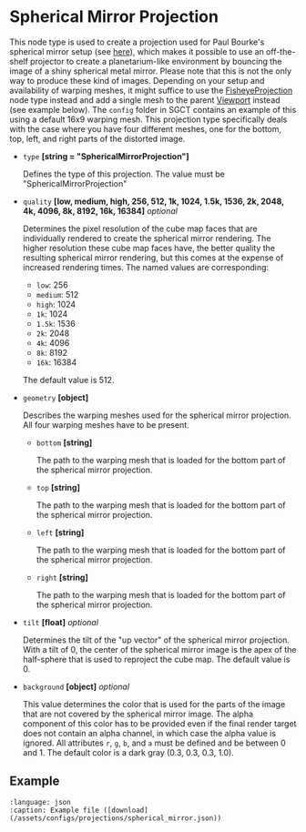 # Spherical Mirror Projection
This node type is used to create a projection used for Paul Bourke's spherical mirror setup (see [here](http://paulbourke.net/dome/)), which makes it possible to use an off-the-shelf projector to create a planetarium-like environment by bouncing the image of a shiny spherical metal mirror. Please note that this is not the only way to produce these kind of images. Depending on your setup and availability of warping meshes, it might suffice to use the [FisheyeProjection](fisheyeprojection) node type instead and add a single mesh to the parent [Viewport](../viewport) instead (see example below). The `config` folder in SGCT contains an example of this using a default 16x9 warping mesh. This projection type specifically deals with the case where you have four different meshes, one for the bottom, top, left, and right parts of the distorted image.

- `type` **[string = "SphericalMirrorProjection"]**

  Defines the type of this projection. The value must be "SphericalMirrorProjection"

- `quality` **[low, medium, high, 256, 512, 1k, 1024, 1.5k, 1536, 2k, 2048, 4k, 4096, 8k, 8192, 16k, 16384]** _optional_

  Determines the pixel resolution of the cube map faces that are individually rendered to create the spherical mirror rendering. The higher resolution these cube map faces have, the better quality the resulting spherical mirror rendering, but this comes at the expense of increased rendering times. The named values are corresponding:
  - `low`: 256
  - `medium`: 512
  - `high`: 1024
  - `1k`: 1024
  - `1.5k`: 1536
  - `2k`: 2048
  - `4k`: 4096
  - `8k`: 8192
  - `16k`: 16384

  The default value is 512.

- `geometry` **[object]**

  Describes the warping meshes used for the spherical mirror projection. All four warping meshes have to be present.
  - `bottom` **[string]**

    The path to the warping mesh that is loaded for the bottom part of the spherical mirror projection.

  - `top` **[string]**

    The path to the warping mesh that is loaded for the bottom part of the spherical mirror projection.

  - `left` **[string]**

    The path to the warping mesh that is loaded for the bottom part of the spherical mirror projection.

  - `right` **[string]**

    The path to the warping mesh that is loaded for the bottom part of the spherical mirror projection.

- `tilt` **[float]** _optional_

  Determines the tilt of the "up vector" of the spherical mirror projection. With a tilt of 0, the center of the spherical mirror image is the apex of the half-sphere that is used to reproject the cube map. The default value is 0.

- `background` **[object]** _optional_

  This value determines the color that is used for the parts of the image that are not covered by the spherical mirror image. The alpha component of this color has to be provided even if the final render target does not contain an alpha channel, in which case the alpha value is ignored. All attributes `r`, `g`, `b`, and `a` must be defined and be between 0 and 1. The default color is a dark gray (0.3, 0.3, 0.3, 1.0).

## Example
```{literalinclude} /assets/configs/projections/spherical_mirror.json
:language: json
:caption: Example file ([download](/assets/configs/projections/spherical_mirror.json))
```

